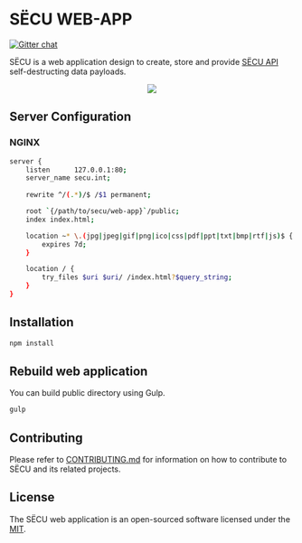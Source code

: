 # SЁCU WEB-APP

[![Gitter chat](https://badges.gitter.im/secusu/secusu.svg)](https://gitter.im/secusu/secusu)

SËCU is a web application design to create, store and provide [SËCU API](https://github.com/secusu/secusu) self-destructing data payloads.

<p align="center">
<img src="https://cloud.githubusercontent.com/assets/1849174/14016031/cbd32b58-f1d6-11e5-9a18-864e660b9af5.png">
</p>

## Server Configuration

### NGINX

```sh
server {
    listen      127.0.0.1:80;
    server_name secu.int;
    
    rewrite ^/(.*)/$ /$1 permanent;

    root `{/path/to/secu/web-app}`/public;
    index index.html;

    location ~* \.(jpg|jpeg|gif|png|ico|css|pdf|ppt|txt|bmp|rtf|js)$ {
        expires 7d;
    }

    location / {
        try_files $uri $uri/ /index.html?$query_string;
    }
}
```

## Installation

```sh
npm install
```

## Rebuild web application

You can build public directory using Gulp.

```sh
gulp
```

## Contributing

Please refer to [CONTRIBUTING.md](https://github.com/secusu/web-app/blob/master/CONTRIBUTING.md) for information on how to contribute to SËCU and its related projects.

## License

The SËCU web application is an open-sourced software licensed under the [MIT](https://opensource.org/licenses/MIT).
